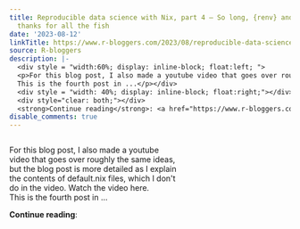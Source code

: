 ```yaml
---
title: Reproducible data science with Nix, part 4 — So long, {renv} and Docker, and
  thanks for all the fish
date: '2023-08-12'
linkTitle: https://www.r-bloggers.com/2023/08/reproducible-data-science-with-nix-part-4-so-long-renv-and-docker-and-thanks-for-all-the-fish/
source: R-bloggers
description: |-
  <div style = "width:60%; display: inline-block; float:left; ">
  <p>For this blog post, I also made a youtube video that goes over roughly the same ideas, but the blog post is more detailed as I explain the contents of default.nix files, which I don't do in the video. Watch the video here.<br />
  This is the fourth post in ...</p></div>
  <div style = "width: 40%; display: inline-block; float:right;"></div>
  <div style="clear: both;"></div>
  <strong>Continue reading</strong>: <a href="https://www.r-bloggers.com/2023/08/reproducible-data-science-with-nix-part-4-so-long-renv-and-docker-and-thanks-for-all-t ...
disable_comments: true
---
```

<div style = "width:60%; display: inline-block; float:left; ">
<p>For this blog post, I also made a youtube video that goes over roughly the same ideas, but the blog post is more detailed as I explain the contents of default.nix files, which I don't do in the video. Watch the video here.<br />
This is the fourth post in ...</p></div>
<div style = "width: 40%; display: inline-block; float:right;"></div>
<div style="clear: both;"></div>
<strong>Continue reading</strong>: <a href="https://www.r-bloggers.com/2023/08/reproducible-data-science-with-nix-part-4-so-long-renv-and-docker-and-thanks-for-all-t ...